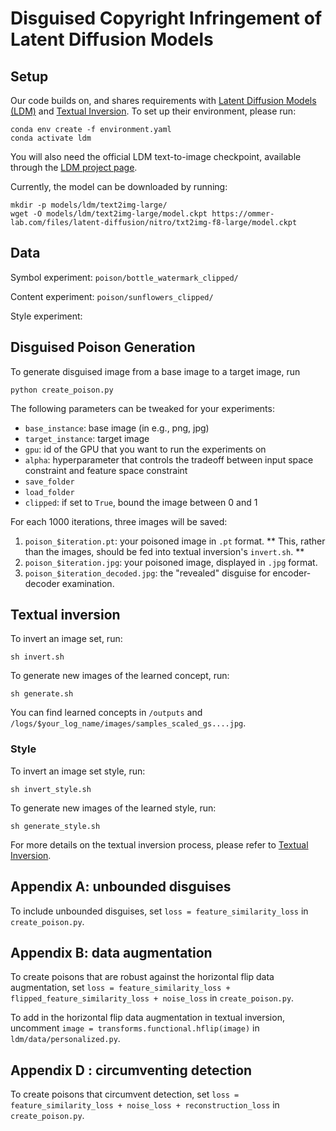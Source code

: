 # Disguised Copyright Infringement of Latent Diffusion Models

## Setup

Our code builds on, and shares requirements with [Latent Diffusion Models (LDM)](https://github.com/CompVis/latent-diffusion) and [Textual Inversion](https://github.com/rinongal/textual_inversion). To set up their environment, please run:

```
conda env create -f environment.yaml
conda activate ldm
```

You will also need the official LDM text-to-image checkpoint, available through the [LDM project page](https://github.com/CompVis/latent-diffusion). 

Currently, the model can be downloaded by running:

```
mkdir -p models/ldm/text2img-large/
wget -O models/ldm/text2img-large/model.ckpt https://ommer-lab.com/files/latent-diffusion/nitro/txt2img-f8-large/model.ckpt
```

## Data
Symbol experiment: `poison/bottle_watermark_clipped/`

Content experiment: `poison/sunflowers_clipped/`

Style experiment:


## Disguised Poison Generation
To generate disguised image from a base image to a target image, run

```
python create_poison.py
```

The following parameters can be tweaked for your experiments:

- `base_instance`: base image (in e.g., png, jpg)
- `target_instance`: target image
- `gpu`: id of the GPU that you want to run the experiments on
- `alpha`: hyperparameter that controls the tradeoff between input space constraint and feature space constraint
- `save_folder`
- `load_folder`
- `clipped`: if set to `True`, bound the image between 0 and 1

For each 1000 iterations, three images will be saved:
1. `poison_$iteration.pt`: your poisoned image in `.pt` format. ** This, rather than the images, should be fed into textual inversion's `invert.sh`. **
2. `poison_$iteration.jpg`: your poisoned image, displayed in `.jpg` format.
3. `poison_$iteration_decoded.jpg`: the "revealed" disguise for encoder-decoder examination.

## Textual inversion
To invert an image set, run:

```
sh invert.sh
```

To generate new images of the learned concept, run:

```
sh generate.sh
```

You can find learned concepts in `/outputs` and `/logs/$your_log_name/images/samples_scaled_gs....jpg`.

### Style
To invert an image set style, run:

```
sh invert_style.sh
```

To generate new images of the learned style, run:

```
sh generate_style.sh
```

For more details on the textual inversion process, please refer to [Textual Inversion](https://github.com/rinongal/textual_inversion).

## Appendix A: unbounded disguises

To include unbounded disguises, set `loss = feature_similarity_loss` in `create_poison.py`.

## Appendix B: data augmentation

To create poisons that are robust against the horizontal flip data augmentation, set `loss = feature_similarity_loss + flipped_feature_similarity_loss + noise_loss` in `create_poison.py`.

To add in the horizontal flip data augmentation in textual inversion, uncomment `image = transforms.functional.hflip(image)` in `ldm/data/personalized.py`.

## Appendix D : circumventing detection

To create poisons that circumvent detection, set `loss = feature_similarity_loss + noise_loss + reconstruction_loss` in `create_poison.py`.